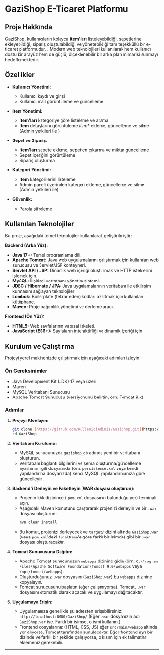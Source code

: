 # GaziShop E-Ticaret Platformu

## Proje Hakkında

GaziShop, kullanıcıların kolayca **item'ları** listeleyebildiği, sepetlerine ekleyebildiği, sipariş oluşturabildiği ve yönetebildiği tam teşekküllü bir e-ticaret platformudur. . Modern web teknolojileri kullanılarak hem kullanıcı dostu bir arayüz hem de güçlü, ölçeklenebilir bir arka plan mimarisi sunmayı hedeflemektedir.

## Özellikler

* **Kullanıcı Yönetimi:**
    * Kullanıcı kaydı ve girişi
    * Kullanıcı mail görüntüleme ve güncelleme
    
* **Item Yönetimi:**
    * **Item'ları** kategoriye göre listeleme ve arama
    * **Item** detaylarını görüntüleme
    *item** ekleme, güncelleme ve silme (Admin yetkileri ile )
* **Sepet ve Sipariş:**
    * **Item'ları** sepete ekleme, sepetten çıkarma ve miktar güncelleme
    * Sepet içeriğini görüntüleme
    * Sipariş oluşturma 
* **Kategori Yönetimi:**
    * **Item** kategorilerini listeleme
    * Admin paneli üzerinden kategori ekleme, güncelleme ve silme (Admin yetkileri ile)
* **Güvenlik:**
    
    * Parola şifreleme

## Kullanılan Teknolojiler

Bu proje, aşağıdaki temel teknolojiler kullanılarak geliştirilmiştir:

**Backend (Arka Yüz):**
* **Java 17+:** Temel programlama dili.
* **Apache Tomcat:** Java web uygulamalarını çalıştırmak için kullanılan web sunucusu ve Servlet/JSP konteyneri.
* **Servlet API / JSP:** Dinamik web içeriği oluşturmak ve HTTP isteklerini işlemek için.
* **MySQL:** İlişkisel veritabanı yönetim sistemi.
* **JDBC / Hibernate / JPA:** Java uygulamalarının veritabanı ile etkileşim kurmasını sağlayan teknolojiler 
* **Lombok:** Boilerplate (tekrar eden) kodları azaltmak için kullanılan kütüphane.
* **Maven:** Proje bağımlılık yönetimi ve derleme aracı.

**Frontend (Ön Yüz):**
* **HTML5:** Web sayfalarının yapısal iskeleti.
* **JavaScript (ES6+):** Sayfaların interaktifliği ve dinamik içeriği için.

## Kurulum ve Çalıştırma

Projeyi yerel makinenizde çalıştırmak için aşağıdaki adımları izleyin:

### Ön Gereksinimler

* Java Development Kit (JDK) 17 veya üzeri
* Maven
* MySQL Veritabanı Sunucusu
* Apache Tomcat Sunucusu (versiyonunu belirtin, örn: Tomcat 9.x)

### Adımlar

1.  **Projeyi Klonlayın:**
    ```bash
    git clone [https://github.com/KullaniciAdiniz/GaziShop.git](https://github.com/KullaniciAdiniz/GaziShop.git)
    cd GaziShop
    ```

2.  **Veritabanı Kurulumu:**
    * MySQL sunucunuzda `gazishop_db` adında yeni bir veritabanı oluşturun.
    * Veritabanı bağlantı bilgilerini ve şema oluşturma/güncelleme ayarlarını ilgili dosyalarda (örn: `persistence.xml` veya kendi yapılandırma dosyanızda) kendi MySQL yapılandırmanıza göre güncelleyin.

3.  **Backend'i Derleyin ve Paketleyin (WAR dosyası oluşturun):**
    * Projenin kök dizininde ( `pom.xml` dosyasının bulunduğu yer) terminali açın.
    * Aşağıdaki Maven komutunu çalıştırarak projenizi derleyin ve bir `.war` dosyası oluşturun:
        ```bash
        mvn clean install
        ```
    * Bu komut, projenizi derleyecek ve `target/` dizini altında `GaziShop.war` (veya `pom.xml`'deki `finalName`'e göre farklı bir isimde) gibi bir `.war` dosyası oluşturacaktır.

4.  **Tomcat Sunucusuna Dağıtın:**
    * Apache Tomcat sunucunuzun `webapps` dizinine gidin (örn: `C:\Program Files\Apache Software Foundation\Tomcat 9.0\webapps` veya `/opt/tomcat/webapps`).
    * Oluşturduğunuz `.war` dosyasını (`GaziShop.war`) bu `webapps` dizinine kopyalayın.
    * Tomcat sunucusunu başlatın (eğer çalışmıyorsa). Tomcat, `.war` dosyasını otomatik olarak açacak ve uygulamayı dağıtacaktır.

5.  **Uygulamaya Erişin:**
    * Uygulamanıza genellikle şu adresten erişebilirsiniz: `http://localhost:8080/GaziShop/` (Eğer `.war` dosyanızın adı `GaziShop.war` ise. Farklı bir isimse, o ismi kullanın.)
    * Frontend dosyalarınız (HTML, CSS, JS) eğer `src/main/webapp` altında yer alıyorsa, Tomcat tarafından sunulacaktır. Eğer frontend ayrı bir dizinde ve farklı bir şekilde çalışıyorsa, o kısım için ek talimatlar eklemeniz gerekebilir.

---
